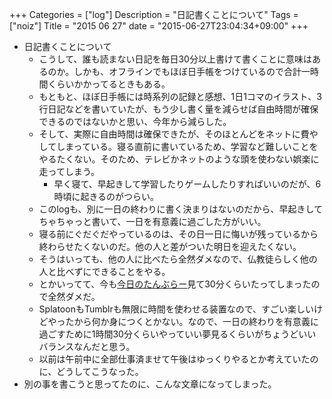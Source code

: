 +++
Categories = ["log"]
Description = "日記書くことについて"
Tags = ["noiz"]
Title = "2015 06 27"
date = "2015-06-27T23:04:34+09:00"
+++

* 日記書くことについて
	* こうして、誰も読まない日記を毎日30分以上書けて書くことに意味はあるのか。しかも、オフラインでもほぼ日手帳をつけているので合計一時間くらいかかってるときもある。
	* もともと、ほぼ日手帳には時系列の記録と感想、1日1コマのイラスト、3行日記などを書いていたが、もう少し書く量を減らせば自由時間が確保できるのではないかと思い、今年から減らした。
	* そして、実際に自由時間は確保できたが、そのほとんどをネットに費やしてしまっている。寝る直前に書いているため、学習など難しいことをやるたくない。そのため、テレビかネットのような頭を使わない娯楽に走ってしまう。
		* 早く寝て、早起きして学習したりゲームしたりすればいいのだが、6時頃に起きるのがつらい。
	* このlogも、別に一日の終わりに書く決まりはないのだから、早起きしてちゃちゃっと書いて、一日を有意義に過ごした方がいい。
	* 寝る前にぐだぐだやっているのは、その日一日に悔いが残っているから終わらせたくないのだ。他の人と差がついた明日を迎えたくない。
	* そうはいっても、他の人に比べたら全然ダメなので、仏教徒らしく他の人と比べずにできることをやる。
	* とかいってて、今も[今日のたんぶらー](http://kyo-no.tumblr.com/)見て30分くらいたってしまったので全然ダメだ。
	* SplatoonもTumblrも無限に時間を使わせる装置なので、すごい楽しいけどやったから何か身につくとかない。なので、一日の終わりを有意義に過ごすために1時間30分くらいやっていい夢見るくらいがちょうどいいバランスなんだと思う。
	* 以前は午前中に全部仕事済ませて午後はゆっくりやるとか考えていたのに、どうしてこうなった。
* 別の事を書こうと思ってたのに、こんな文章になってしまった。